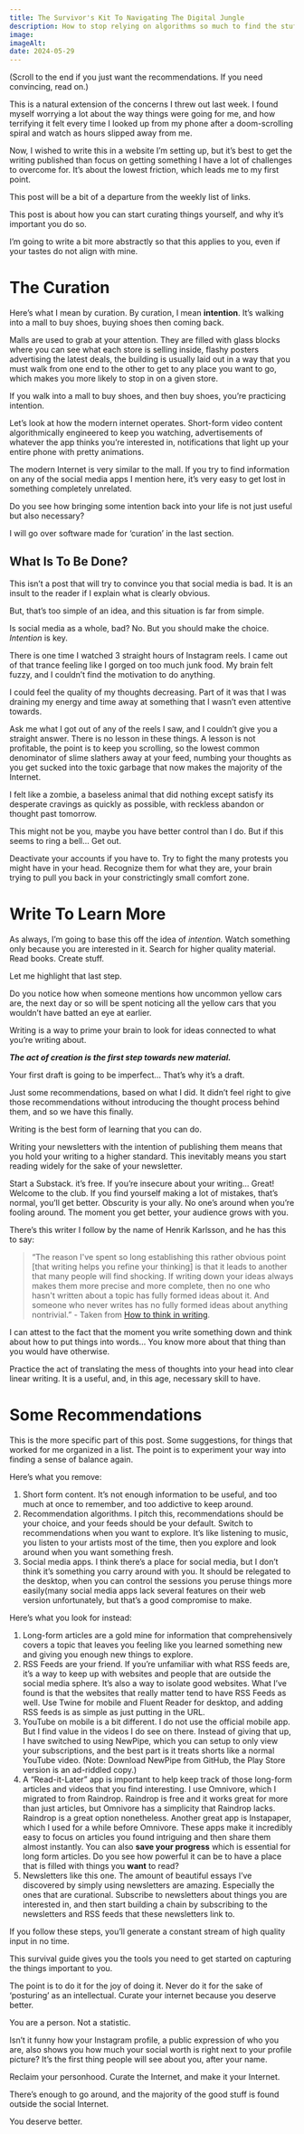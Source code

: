 ```yaml
---
title: The Survivor's Kit To Navigating The Digital Jungle
description: How to stop relying on algorithms so much to find the stuff you like.
image:
imageAlt:
date: 2024-05-29
---
```


(Scroll to the end if you just want the recommendations. If you need convincing, read on.)

This is a natural extension of the concerns I threw out last week. I found myself worrying a lot about the way things were going for me, and how terrifying it felt every time I looked up from my phone after a doom-scrolling spiral and watch as hours slipped away from me.

Now, I wished to write this in a website I’m setting up, but it’s best to get the writing published than focus on getting something I have a lot of challenges to overcome for. It’s about the lowest friction, which leads me to my first point.

This post will be a bit of a departure from the weekly list of links.

This post is about how you can start curating things yourself, and why it’s important you do so.

I’m going to write a bit more abstractly so that this applies to you, even if your tastes do not align with mine.

# The Curation

Here’s what I mean by curation. By curation, I mean **intention**. It’s walking into a mall to buy shoes, buying shoes then coming back.

Malls are used to grab at your attention. They are filled with glass blocks where you can see what each store is selling inside, flashy posters advertising the latest deals, the building is usually laid out in a way that you must walk from one end to the other to get to any place you want to go, which makes you more likely to stop in on a given store.

If you walk into a mall to buy shoes, and then buy shoes, you’re practicing intention.

Let’s look at how the modern internet operates. Short-form video content algorithmically engineered to keep you watching, advertisements of whatever the app thinks you’re interested in, notifications that light up your entire phone with pretty animations.

The modern Internet is very similar to the mall. If you try to find information on any of the social media apps I mention here, it’s very easy to get lost in something completely unrelated.

Do you see how bringing some intention back into your life is not just useful but also necessary?

I will go over software made for ‘curation’ in the last section.

## What Is To Be Done?

This isn’t a post that will try to convince you that social media is bad. It is an insult to the reader if I explain what is clearly obvious.

But, that’s too simple of an idea, and this situation is far from simple.

Is social media as a whole, bad? No. But you should make the choice. _Intention_ is key.

There is one time I watched 3 straight hours of Instagram reels. I came out of that trance feeling like I gorged on too much junk food. My brain felt fuzzy, and I couldn’t find the motivation to do anything.

I could feel the quality of my thoughts decreasing. Part of it was that I was draining my energy and time away at something that I wasn’t even attentive towards.

Ask me what I got out of any of the reels I saw, and I couldn’t give you a straight answer. There is no lesson in these things. A lesson is not profitable, the point is to keep you scrolling, so the lowest common denominator of slime slathers away at your feed, numbing your thoughts as you get sucked into the toxic garbage that now makes the majority of the Internet.

I felt like a zombie, a baseless animal that did nothing except satisfy its desperate cravings as quickly as possible, with reckless abandon or thought past tomorrow.

This might not be you, maybe you have better control than I do. But if this seems to ring a bell… Get out.

Deactivate your accounts if you have to. Try to fight the many protests you might have in your head. Recognize them for what they are, your brain trying to pull you back in your constrictingly small comfort zone.

# Write To Learn More

As always, I’m going to base this off the idea of _intention._ Watch something only because you are interested in it. Search for higher quality material. Read books. Create stuff.

Let me highlight that last step.

Do you notice how when someone mentions how uncommon yellow cars are, the next day or so will be spent noticing all the yellow cars that you wouldn’t have batted an eye at earlier.

Writing is a way to prime your brain to look for ideas connected to what you’re writing about.

_**The act of creation is the first step towards new material.**_

Your first draft is going to be imperfect… That’s why it’s a draft.

Just some recommendations, based on what I did. It didn’t feel right to give those recommendations without introducing the thought process behind them, and so we have this finally.

Writing is the best form of learning that you can do.

Writing your newsletters with the intention of publishing them means that you hold your writing to a higher standard. This inevitably means you start reading widely for the sake of your newsletter.

Start a Substack. it’s free. If you’re insecure about your writing… Great! Welcome to the club. If you find yourself making a lot of mistakes, that’s normal, you’ll get better. Obscurity is your ally. No one’s around when you’re fooling around. The moment you get better, your audience grows with you.

There’s this writer I follow by the name of Henrik Karlsson, and he has this to say:

> “The reason I've spent so long establishing this rather obvious point [that writing helps you refine your thinking] is that it leads to another that many people will find shocking. If writing down your ideas always makes them more precise and more complete, then no one who hasn't written about a topic has fully formed ideas about it. And someone who never writes has no fully formed ideas about anything nontrivial.” - Taken from [How to think in writing](https://www.henrikkarlsson.xyz/p/writing-to-think).

I can attest to the fact that the moment you write something down and think about how to put things into words… You know more about that thing than you would have otherwise.

Practice the act of translating the mess of thoughts into your head into clear linear writing. It is a useful, and, in this age, necessary skill to have.

# Some Recommendations

This is the more specific part of this post. Some suggestions, for things that worked for me organized in a list. The point is to experiment your way into finding a sense of balance again.

Here’s what you remove:

1. Short form content. It’s not enough information to be useful, and too much at once to remember, and too addictive to keep around.
2. Recommendation algorithms. I pitch this, recommendations should be your choice, and your feeds should be your default. Switch to recommendations when you want to explore. It’s like listening to music, you listen to your artists most of the time, then you explore and look around when you want something fresh.
3. Social media apps. I think there’s a place for social media, but I don’t think it’s something you carry around with you. It should be relegated to the desktop, when you can control the sessions you peruse things more easily(many social media apps lack several features on their web version unfortunately, but that’s a good compromise to make.

Here’s what you look for instead:

1. Long-form articles are a gold mine for information that comprehensively covers a topic that leaves you feeling like you learned something new and giving you enough new things to explore.
2. RSS Feeds are your friend. If you’re unfamiliar with what RSS feeds are, it’s a way to keep up with websites and people that are outside the social media sphere. It’s also a way to isolate good websites. What I’ve found is that the websites that really matter tend to have RSS Feeds as well. Use Twine for mobile and Fluent Reader for desktop, and adding RSS feeds is as simple as just putting in the URL.
3. YouTube on mobile is a bit different. I do not use the official mobile app. But I find value in the videos I do see on there. Instead of giving that up, I have switched to using NewPipe, which you can setup to only view your subscriptions, and the best part is it treats shorts like a normal YouTube video. (Note: Download NewPipe from GitHub, the Play Store version is an ad-riddled copy.)
4. A “Read-it-Later” app is important to help keep track of those long-form articles and videos that you find interesting. I use Omnivore, which I migrated to from Raindrop. Raindrop is free and it works great for more than just articles, but Omnivore has a simplicity that Raindrop lacks. Raindrop is a great option nonetheless. Another great app is Instapaper, which I used for a while before Omnivore. These apps make it incredibly easy to focus on articles you found intriguing and then share them almost instantly. You can also **save your progress** which is essential for long form articles. Do you see how powerful it can be to have a place that is filled with things you **want** to read?
5. Newsletters like this one. The amount of beautiful essays I’ve discovered by simply using newsletters are amazing. Especially the ones that are curational. Subscribe to newsletters about things you are interested in, and then start building a chain by subscribing to the newsletters and RSS feeds that these newsletters link to.

If you follow these steps, you’ll generate a constant stream of high quality input in no time.

This survival guide gives you the tools you need to get started on capturing the things important to you.

The point is to do it for the joy of doing it. Never do it for the sake of ‘posturing’ as an intellectual. Curate your internet because you deserve better.

You are a person. Not a statistic.

Isn’t it funny how your Instagram profile, a public expression of who you are, also shows you how much your social worth is right next to your profile picture? It’s the first thing people will see about you, after your name.

Reclaim your personhood. Curate the Internet, and make it your Internet.

There’s enough to go around, and the majority of the good stuff is found outside the social Internet.

You deserve better.
